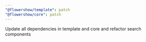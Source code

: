 ```yaml
---
"@flowershow/template": patch
"@flowershow/core": patch
---
```


Update all dependencies in template and core and refactor search components
